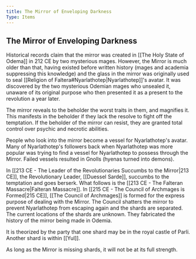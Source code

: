 ```yaml
---
title: The Mirror of Enveloping Darkness
Type: Items
---
```

## The Mirror of Enveloping Darkness
Historical records claim that the mirror was created in [[The Holy State of Odema]] in 212 CE by two mysterious mages. However, the Mirror is much older than that, having existed before written history (mages and academia suppressing this knowledge) and the glass in the mirror was originally used to seal [[Religion of Faltera#Nyarlathotep|Nyarlathotep]]'s avatar. It was discovered by the two mysterious Odemian mages who unsealed it, unaware of its original purpose who then presented it as a present to the revolution a year later. 

The mirror reveals to the beholder the worst traits in them, and magnifies it. This manifests in the beholder if they lack the resolve to fight off the temptation. If the beholder of the mirror can resist, they are granted total control over psychic and necrotic abilities. 

People who look into the mirror become a vessel for Nyarlathotep's avatar. Many of Nyarlathotep's followers back when Nyarlathotep was more popular was trying to find a vessel for Nyarlathotep to possess through the Mirror. Failed vessels resulted in Gnolls (hyenas turned into demons). 

In [[213 CE - The Leader of the Revolutionaries Succumbs to the Mirror|213 CE]], the Revolutionary Leader, [[Duessel Sarde]], succumbs to the temptation and goes berserk. What follows is the [[213 CE - The Falteran Massacre|Falteran Massacre]]. In [[215 CE - The Council of Archmages is Formed|215 CE]], [[The Council of Archmages]] is formed for the express purpose of dealing with the Mirror. The Council shatters the mirror to prevent Nyarlathotep from escaping again and the shards are separated. The current locations of the shards are unknown. They fabricated the history of the mirror being made in Odemia. 

It is theorized by the party that one shard may be in the royal castle of Parli. Another shard is within [[Yul]]. 

As long as the Mirror is missing shards, it will not be at its full strength. 